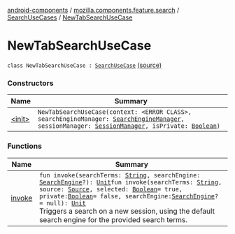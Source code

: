 [android-components](../../../index.md) / [mozilla.components.feature.search](../../index.md) / [SearchUseCases](../index.md) / [NewTabSearchUseCase](./index.md)

# NewTabSearchUseCase

`class NewTabSearchUseCase : `[`SearchUseCase`](../-search-use-case/index.md) [(source)](https://github.com/mozilla-mobile/android-components/blob/master/components/feature/search/src/main/java/mozilla/components/feature/search/SearchUseCases.kt#L70)

### Constructors

| Name | Summary |
|---|---|
| [&lt;init&gt;](-init-.md) | `NewTabSearchUseCase(context: <ERROR CLASS>, searchEngineManager: `[`SearchEngineManager`](../../../mozilla.components.browser.search/-search-engine-manager/index.md)`, sessionManager: `[`SessionManager`](../../../mozilla.components.browser.session/-session-manager/index.md)`, isPrivate: `[`Boolean`](https://kotlinlang.org/api/latest/jvm/stdlib/kotlin/-boolean/index.html)`)` |

### Functions

| Name | Summary |
|---|---|
| [invoke](invoke.md) | `fun invoke(searchTerms: `[`String`](https://kotlinlang.org/api/latest/jvm/stdlib/kotlin/-string/index.html)`, searchEngine: `[`SearchEngine`](../../../mozilla.components.browser.search/-search-engine/index.md)`?): `[`Unit`](https://kotlinlang.org/api/latest/jvm/stdlib/kotlin/-unit/index.html)`fun invoke(searchTerms: `[`String`](https://kotlinlang.org/api/latest/jvm/stdlib/kotlin/-string/index.html)`, source: `[`Source`](../../../mozilla.components.browser.session/-session/-source/index.md)`, selected: `[`Boolean`](https://kotlinlang.org/api/latest/jvm/stdlib/kotlin/-boolean/index.html)` = true, private: `[`Boolean`](https://kotlinlang.org/api/latest/jvm/stdlib/kotlin/-boolean/index.html)` = false, searchEngine: `[`SearchEngine`](../../../mozilla.components.browser.search/-search-engine/index.md)`? = null): `[`Unit`](https://kotlinlang.org/api/latest/jvm/stdlib/kotlin/-unit/index.html)<br>Triggers a search on a new session, using the default search engine for the provided search terms. |
